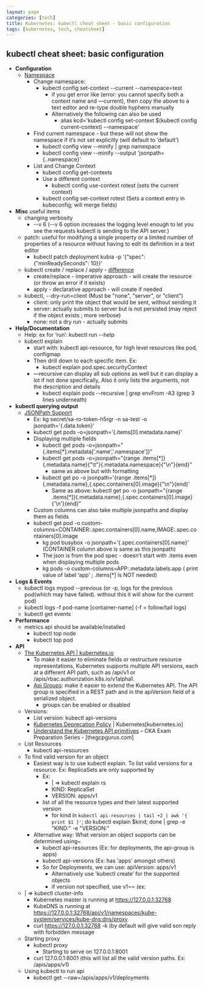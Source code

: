 ```yaml
---
layout: page
categories: [tech]
title: Kubernetes: kubectl cheat sheet - basic configuration
tags: [kubernetes, tech, cheatsheet]
---
```


## kubectl cheat sheet: basic configuration

* **Configuration**
    * [Namespace](https://kubernetes.io/docs/concepts/overview/working-with-objects/namespaces/)
        * Change namespace: 
            * kubectl config set-context --current --namespace=test
                * if you get error like (error: you cannot specify both a context name and —current), then copy the above to a text editor and re-type double hyphens manually
                * Alternatively the following can also be used
                    * alias kcd='kubectl config set-context $(kubectl config current-context) --namespace'
        * Find current namespace - but these will not show the namespace if it’s not set explicitly (will default to ‘default’)
            * kubectl config view --minify | grep namespace
            * kubectl config view --minify --output 'jsonpath={..namespace}'
        * List and Change Context
            * kubectl config get-contexts
            * Use a different context
                * kubectl config use-context rotest (sets the current context)
            * kubectl config set-context rotest (Sets a context entry in kubeconfig; will merge fields)
* **Misc** useful items
    * changing verbosity
        *  --v 6 (--v 6 option increases the logging level enough to let you see the requests kubectl is sending to the API server.)
    * patch: useful for modifying a single property or a limited number of properties of a resource without having to edit its definition in a text editor
        * kubectl patch deployment kubia -p '{"spec": {"minReadySeconds": 10}}'
    * kubectl create / replace / apply - [difference](https://stackoverflow.com/questions/47369351/kubectl-apply-vs-kubectl-create)
        * create/replace - imperative approach - will create the resource (or throw an error if it exists)
        * apply - declarative approach - will create if needed 
    * kubectl,  --dry-run=client (Must be "none", "server", or "client")
        * client: only print the object that would be sent, without sending it
        * server: actually submits to server but is not persisted (may reject if the object exists ; more verbose)
        * none: not a dry run - actually submits
* **Help/Documentation**
    * Help: ex for ‘run’: kubectl run --help
    * kubectl explain
        * start with: kubectl api-resource, for high level resources like pod, configmap
        * Then drill down to each specific item. Ex:
            * kubectl explain pod.spec.securityContext
        * —recursive can display all sub options as well but it can display a lot if not done specifically, Also it only lists the arguments, not the description and details
            * kubectl explain pods --recursive | grep envFrom -A3 (grep 3 lines underneath)
* **kubectl querying output**
    * [JSONPath Support](https://kubernetes.io/docs/reference/kubectl/jsonpath/)
        * Ex: kg secret/sa-ro-token-h5rgr -n sa-test -o jsonpath='{.data.token}'
        * kubectl get pods -o=jsonpath='{.items[0].metadata.name}'
        * Displaying multiple fields
            * kubectl get pods -o=jsonpath="{.items[*].metadata['.name','.namespace']}"
            * kubectl get pods -o=jsonpath="{range .items[*]}{.metadata.name}{\"\t\"}{.metadata.namespace}{\"\n\"}{end}"
                * same as above but with formatting
            * kubectl get po -o jsonpath='{range .items[*]}{.metadata.name},{.spec.containers[0].image}{"\n"}{end}' 
                * Same as above: kubectl get po -o jsonpath="{range .items[*]}{.metadata.name},{.spec.containers[0].image}{'\n'}{end}” 
        * Custom columns can also take multiple jsonpaths and display them as fields
        * kubectl get pod  -o custom-columns=CONTAINER:.spec.containers[0].name,IMAGE:.spec.containers[0].image
            * kg pod busybox -o jsonpath='{.spec.containers[0].name}’ (CONTAINER column above is same as this jsonpath)
            * The json is from the pod spec - doesn’t start with .items even when displaying multiple pods
            * kg pods -o custom-columns=APP:.metadata.labels.app ( print value of label ‘app’ ; .items[*] is NOT needed)
* **Logs & Events**
    * kubectl logs mypod --previous (or -p, logs for the previous pod(which may have failed). without this it will show for the current pod)
    * kubectl logs -f pod-name [container-name]  (-f = follow/tail logs)
    * kubectl get events
* **Performance**
    * metrics api should be available/installed
        * kubectl top node 
        * kubectl top pod
* **API**
    * [The Kubernetes API | kubernetes.io](https://kubernetes.io/docs/concepts/overview/kubernetes-api/#api-groups-and-versioning)
        * To make it easier to eliminate fields or restructure resource representations, Kubernetes supports multiple API versions, each at a different API path, such as /api/v1 or /apis/rbac.authorization.k8s.io/v1alpha1.
        * [Api Groups](https://kubernetes.io/docs/reference/using-api/#api-groups): make it easier to extend the Kubernetes API. The API group is specified in a REST path and in the apiVersion field of a serialized object.
            * groups can be enabled or disabled
    * Versions:
        * List version: kubectl api-versions
        * [Kubernetes Deprecation Policy](https://kubernetes.io/docs/reference/using-api/deprecation-policy/) | Kubernetes[kubernetes.io]
        * [Understand the Kubernetes API primitives](https://thegcpgurus.com/understand-the-kubernetes-api-primitives-cka-exam-preparation-series/) – CKA Exam Preparation Series - [thegcpgurus.com]
    * List Resources
        * kubectl api-resources
    * To find valid version for an object
        * Easiest way is to use kubectl explain. To list valid versions for a resource. Ex: ReplicaSets are only supported by
            * Ex:
                * | => kubectl explain rs
                * KIND:     ReplicaSet
                * VERSION:  apps/v1
            * list of all the resource types and their latest supported version
                * for kind in `kubectl api-resources | tail +2 | awk '{ print $1 }'`; do kubectl explain $kind; done | grep -e "KIND:" -e "VERSION:"
        * Alternative way: What version an object supports can be determined using~
            * kubectl api-resources (Ex: for deployments, the api-group is apps)
            * kubectl api-versions (Ex: has 'apps' amongst others)
            * So for Deployments, we can use: apiVersion: apps/v1
                * Alternatively use 'kubectl create’ for the supported objects
                * if version not specified, use v1~~ (ex: 
    * | => kubectl cluster-info
        * Kubernetes master is running at https://127.0.0.1:32768
        * KubeDNS is running at https://127.0.0.1:32768/api/v1/namespaces/kube-system/services/kube-dns:dns/proxy
        * curl https://127.0.0.1:32768 -k (by default will give valid son reply with forbidden message
    * Starting proxy
        * kubectl proxy
            * Starting to serve on 127.0.0.1:8001
        * curl  127.0.0.1:8001 (this will list all the valid version paths. Ex: /apis/apps/v1)
    * Using kubectl to run api
        *  kubectl get --raw=/apis/apps/v1/deployments